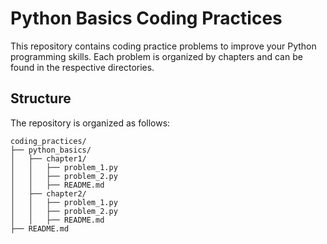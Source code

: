 # Python Basics Coding Practices

This repository contains coding practice problems to improve your Python programming skills. Each problem is organized by chapters and can be found in the respective directories.

## Structure

The repository is organized as follows:

```
coding_practices/
├── python_basics/
│   ├── chapter1/
│   │   ├── problem_1.py
│   │   ├── problem_2.py
│   │   ├── README.md
│   ├── chapter2/
│   │   ├── problem_1.py
│   │   ├── problem_2.py
│   │   ├── README.md
├── README.md
```

